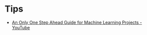 # Tips

* [An Only One Step Ahead Guide for Machine Learning Projects - YouTube](https://www.youtube.com/watch?v=7D8unG3XMzU)

